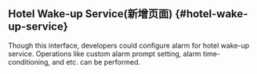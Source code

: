 ## Hotel Wake-up Service\(新增页面\) {#hotel-wake-up-service}

Though this interface, developers could configure alarm for hotel wake-up service. Operations like custom alarm prompt setting, alarm time-conditioning, and etc. can be performed.

# 



